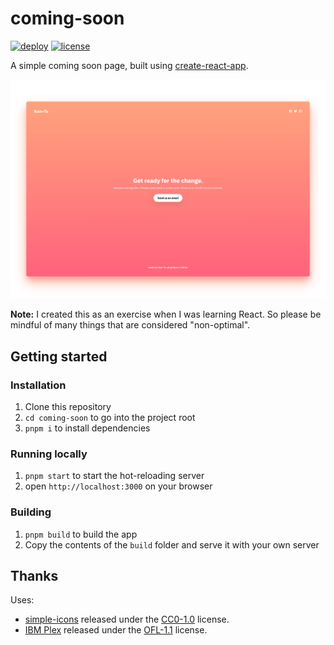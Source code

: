 coming-soon
======================
[![deploy](https://github.com/kamto7/coming-soon/workflows/deploy/badge.svg)](https://github.com/kamto7/coming-soon/actions?query=workflow%3Adeploy)
[![license](https://img.shields.io/github/license/arkn98/coming-soon)](LICENSE)

A simple coming soon page, built using [create-react-app](https://github.com/facebook/create-react-app).

<p align="center">
  <img src="./docs/scrot.png" alt="Coming soon page" width="738">
</p>

**Note:** I created this as an exercise when I was learning React. So please be mindful of many things that are considered "non-optimal".

## Getting started

### Installation

1. Clone this repository
2. `cd coming-soon` to go into the project root
3. `pnpm i` to install dependencies

### Running locally

1. `pnpm start` to start the hot-reloading server
2. open `http://localhost:3000` on your browser

### Building

1. `pnpm build` to build the app
2. Copy the contents of the `build` folder and serve it with your own server

## Thanks

Uses: 
 - [simple-icons](https://github.com/simple-icons/simple-icons) released under the [CC0-1.0](https://github.com/simple-icons/simple-icons/blob/develop/LICENSE.md) license.
 - [IBM Plex](https://github.com/IBM/plex) released under the [OFL-1.1](https://github.com/IBM/plex/blob/master/LICENSE.txt) license.

